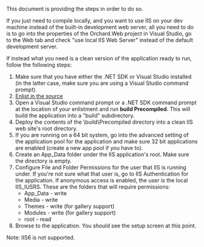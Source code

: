 This document is providing the steps in order to do so.

If you just need to compile locally, and you want to use IIS on your dev machine instead of the built-in development web server, all you need to do is to go into the properties of the Orchard.Web project in Visual Studio, go to the Web tab and check "use local IIS Web Server" instead of the default development server.

If instead what you need is a clean version of the application ready to run, follow the following steps:

1. Make sure that you have either the .NET SDK or Visual Studio installed
(in the latter case, make sure you are using a Visual Studio command prompt).
2. [Enlist in the source](http://orchardproject.net/docs/Setting-up-a-source-enlistment.ashx)
3. Open a Visual Studio command prompt or a .NET SDK command prompt at the location of your enlistment and run **build Precompiled**. This will build the application into a "build" subdirectory.
4. Deploy the contents of the \build\Precompiled directory into a clean IIS web site's root directory.
5. If you are running on a 64 bit system, go into the advanced setting of the application pool for the application and make sure 32 bit applications are enabled (create a new app pool if you have to).
6. Create an App\_Data folder under the IIS application's root. Make sure the directory is empty.
7. Configure File and Folder Permissions for the user that IIS is running under. If you're not sure what that user is, go to IIS Authentication for the application. If anonymous access is enabled, the user is the local IIS\_IUSRS. These are the folders that will require permissions:
	- App\_Data - write
	- Media - write
	- Themes - write (for gallery support)
	- Modules - write (for gallery support)
	- root - read
8. Browse to the application. You should see the setup screen at this point.

Note: IIS6 is not supported.
